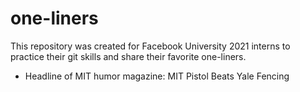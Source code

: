 # one-liners
This repository was created for Facebook University 2021 interns to practice their git skills and share their favorite one-liners.

* Headline of MIT humor magazine: MIT Pistol Beats Yale Fencing

